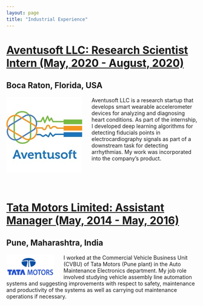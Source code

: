 ```yaml
---
layout: page
title: "Industrial Experience"
---
```


<ins>Aventusoft LLC: Research Scientist Intern (May, 2020 - August, 2020)<ins/>
===

Boca Raton, Florida, USA
---

<img style="float: left; padding-right:25px" src="/avt.jpg" height="60%"> Aventusoft LLC is a research startup that develops smart wearable accelerometer devices for analyzing and diagnosing heart conditions. As part of the internship, I developed deep learning algorithms for detecting fiducials points in electrocardiography signals as part of a downstream task for detecting arrhythmias. My work was incorporated into the company’s product.

<br />
<br />
<br />

<ins>Tata Motors Limited: Assistant Manager (May, 2014 - May, 2016)<ins/>
===

Pune, Maharashtra, India
---

<img style="float: left; padding-right:25px" src="/tm.jpg" width="25%" height="30%">I worked at the Commercial Vehicle Business Unit (CVBU) of Tata Motors (Pune plant) in the Auto Maintenance Electronics department. My job role involved studying vehicle assembly line automation systems and suggesting improvements with respect to safety, maintenance and productivity of the systems as well as carrying out maintenance operations if necessary.
